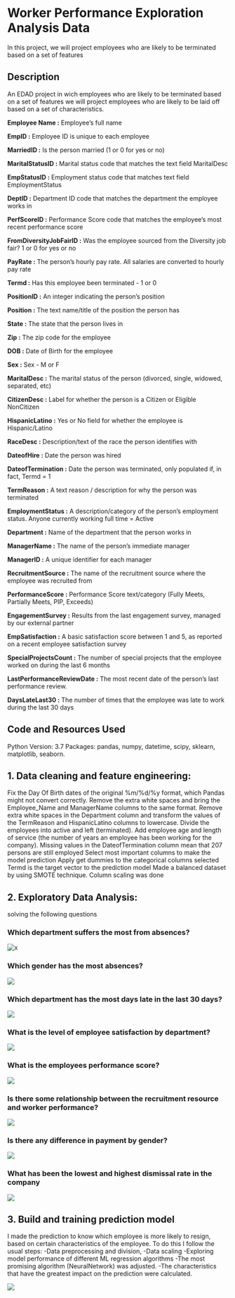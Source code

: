 # Worker Performance Exploration Analysis Data

In this project, we will project employees who are likely to be terminated based on a set of features
## Description

An EDAD project in wich  employees who are likely to be terminated based on a set of features we will project employees who are likely to be laid off based on a set of characteristics.

**Employee Name :** Employee’s full name

**EmpID :** Employee ID is unique to each employee

**MarriedID :** Is the person married (1 or 0 for yes or no)

**MaritalStatusID :** Marital status code that matches the text field MaritalDesc

**EmpStatusID :** Employment status code that matches text field EmploymentStatus

**DeptID :** Department ID code that matches the department the employee works in

**PerfScoreID :** Performance Score code that matches the employee’s most recent performance score

**FromDiversityJobFairID :** Was the employee sourced from the Diversity job fair? 1 or 0 for yes or no

**PayRate :** The person’s hourly pay rate. All salaries are converted to hourly pay rate

**Termd :** Has this employee been terminated - 1 or 0

**PositionID :** An integer indicating the person’s position

**Position :** The text name/title of the position the person has

**State :** The state that the person lives in

**Zip :** The zip code for the employee

**DOB :** Date of Birth for the employee

**Sex :** Sex - M or F

**MaritalDesc :** The marital status of the person (divorced, single, widowed, separated, etc)

**CitizenDesc :** Label for whether the person is a Citizen or Eligible NonCitizen

**HispanicLatino :** Yes or No field for whether the employee is Hispanic/Latino

**RaceDesc :** Description/text of the race the person identifies with

**DateofHire :** Date the person was hired

**DateofTermination :** Date the person was terminated, only populated if, in fact, Termd = 1

**TermReason :** A text reason / description for why the person was terminated

**EmploymentStatus :** A description/category of the person’s employment status. Anyone currently working full time = Active

**Department :** Name of the department that the person works in

**ManagerName :** The name of the person’s immediate manager

**ManagerID :** A unique identifier for each manager

**RecruitmentSource :** The name of the recruitment source where the employee was recruited from

**PerformanceScore :** Performance Score text/category (Fully Meets, Partially Meets, PIP, Exceeds)

**EngagementSurvey :**  Results from the last engagement survey, managed by our external partner

**EmpSatisfaction :** A basic satisfaction score between 1 and 5, as reported on a recent employee 
satisfaction survey

**SpecialProjectsCount :** The number of special projects that the employee worked on during the last 6 months

**LastPerformanceReviewDate :** The most recent date of the person’s last performance review.

**DaysLateLast30 :** The number of times that the employee was late to work during the last 30 days


## Code and Resources Used

Python Version: 3.7 Packages: pandas, numpy, datetime, scipy, sklearn, matplotlib, seaborn.

## 1. Data cleaning and feature engineering:

Fix the Day Of Birth dates of the original %m/%d/%y format, which Pandas might not convert correctly.
Remove the extra white spaces and bring the Employee_Name and ManagerName columns to the same format.
Remove extra white spaces in the Department column and transform the values of the TermReason and HispanicLatino columns to lowercase.
Divide the employees into active and left (terminated). 
Add employee age and length of service (the number of years an employee has been working for the company).
Missing values in the DateofTermination column mean that 207 persons are still employed
Select most important columns to make the model prediction
Apply get dummies to the categorical columns selected
Termd is the target vector to the prediction model
Made a balanced dataset by using SMOTE technique.
Column scaling was done

## 2. Exploratory Data Analysis:

solving the following questions

### Which department suffers the most from absences?

![x](https://github.com/Bautistao2/Worker-performance-EDA/blob/main/images/absences_by_department.png)

### Which gender has the most absences?

![](https://github.com/Bautistao2/Worker-performance-EDA/blob/main/images/absences_by_gender.png)

### Which department has the most days late in the last 30 days?

![](https://github.com/Bautistao2/Worker-performance-EDA/blob/main/images/DaysLate_by_department.png)

### What is the level of employee satisfaction by department?

![](https://github.com/Bautistao2/Worker-performance-EDA/blob/main/images/DepartmentandSatisfaction.png)

### What is the employees performance score?

![](https://github.com/Bautistao2/Worker-performance-EDA/blob/main/images/PerformanceScore.png)

### Is there some relationship between the recruitment resource and worker performance?

![](https://github.com/Bautistao2/Worker-performance-EDA/blob/main/images/RecruitmentSource_PerformanceScore.png)

### Is there any difference in payment by gender?

![](https://github.com/Bautistao2/Worker-performance-EDA/blob/main/images/SalarybyGender.png)

### What has been the lowest and highest dismissal rate in the company

![](https://github.com/Bautistao2/Worker-performance-EDA/blob/main/images/newplot.png)




## 3. Build and training prediction model

I made the prediction to know which employee is more likely to resign, based on certain characteristics of the employee.
To do this I follow the usual steps:
-Data preprocessing and division,
-Data scaling
-Exploring model performance of different ML regression algorithms
-The most promising algorithm (NeuralNetwork) was adjusted.
-The characteristics that have the greatest impact on the prediction were calculated.

![](https://github.com/Bautistao2/Worker-performance-EDA/blob/main/images/important.png)




